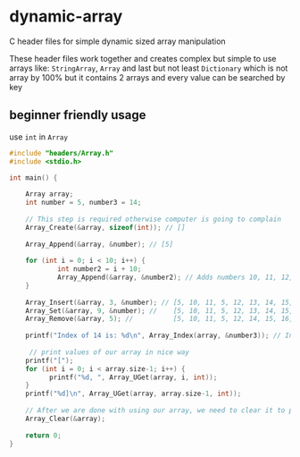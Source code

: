 
# dynamic-array
C header files for simple dynamic sized array manipulation

These header files work together and creates complex but simple to use arrays like: `StringArray`, `Array` and last but not least `Dictionary` which is not array by 100% but it contains 2 arrays and every value can be searched by key

## beginner friendly usage
use `int` in `Array`
```c
#include "headers/Array.h"
#include <stdio.h>

int main() {
	
	Array array;
	int number = 5, number3 = 14;
	
	// This step is required otherwise computer is going to complain
	Array_Create(&array, sizeof(int)); // []
	
	Array_Append(&array, &number); // [5]
	
	for (int i = 0; i < 10; i++) {
			int number2 = i + 10;
			Array_Append(&array, &number2); // Adds numbers 10, 11, 12, ..., 19 to our array
	}
	
	Array_Insert(&array, 3, &number); // [5, 10, 11, 5, 12, 13, 14, 15, 16, 17, 18, 19]
	Array_Set(&array, 9, &number); //    [5, 10, 11, 5, 12, 13, 14, 15, 16, 5, 18, 19]
	Array_Remove(&array, 5); //          [5, 10, 11, 5, 12, 14, 15, 16, 5, 18, 19]
	
	printf("Index of 14 is: %d\n", Array_Index(array, &number3)); // Index of 14 is: 5
	 
	 // print values of our array in nice way
	printf("[");
	for (int i = 0; i < array.size-1; i++) {
		  printf("%d, ", Array_UGet(array, i, int));
  	}
	printf("%d]\n", Array_UGet(array, array.size-1, int));
	
	// After we are done with using our array, we need to clear it to prevent memory leaks
	Array_Clear(&array);
	
	return 0;
}
```
